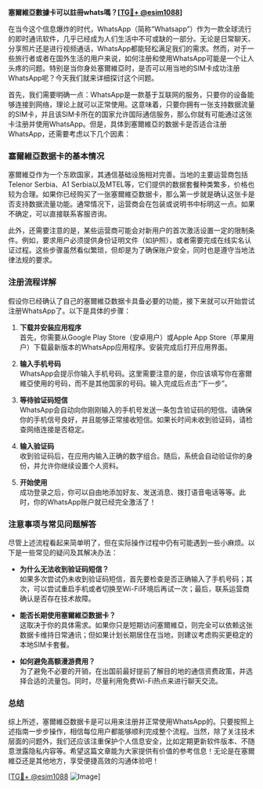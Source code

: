 **塞爾維亞數據卡可以註冊whats嗎？[[TG💪+ @esim1088](https://t.me/s/esim1088)]**

在当今这个信息爆炸的时代，WhatsApp（简称“Whatsapp”）作为一款全球流行的即时通讯软件，几乎已经成为人们生活中不可或缺的一部分。无论是日常聊天、分享照片还是进行视频通话，WhatsApp都能轻松满足我们的需求。然而，对于一些旅行者或者在国外生活的用户来说，如何注册和使用WhatsApp可能是一个让人头疼的问题。特别是当你身处塞爾維亞时，是否可以用当地的SIM卡成功注册WhatsApp呢？今天我们就来详细探讨这个问题。

首先，我们需要明确一点：WhatsApp是一款基于互联网的服务，只要你的设备能够连接到网络，理论上就可以正常使用。这意味着，只要你拥有一张支持数据流量的SIM卡，并且该SIM卡所在的国家允许国际通信服务，那么你就有可能通过这张卡注册并使用WhatsApp。但是，具体到塞爾維亞的数据卡是否适合注册WhatsApp，还需要考虑以下几个因素：

### 塞爾維亞数据卡的基本情况

塞爾維亞作为一个东欧国家，其通信基础设施相对完善。当地的主要运营商包括Telenor Serbia、A1 Serbia以及MTEL等，它们提供的数据套餐种类繁多，价格也较为合理。如果你已经购买了一张塞爾維亞数据卡，那么第一步就是确认这张卡是否支持数据流量功能。通常情况下，运营商会在包装或说明书中标明这一点。如果不确定，可以直接联系客服咨询。

此外，还需要注意的是，某些运营商可能会对新用户的首次激活设置一定的限制条件。例如，要求用户必须提供身份证明文件（如护照），或者需要完成在线实名认证过程。这些步骤虽然看似繁琐，但却是为了确保账户安全，同时也是遵守当地法律法规的要求。

### 注册流程详解

假设你已经确认了自己的塞爾維亞数据卡具备必要的功能，接下来就可以开始尝试注册WhatsApp了。以下是具体的步骤：

1. **下载并安装应用程序**  
   首先，你需要从Google Play Store（安卓用户）或Apple App Store（苹果用户）下载最新版本的WhatsApp应用程序。安装完成后打开应用界面。

2. **输入手机号码**  
   WhatsApp会提示你输入手机号码。这里需要注意的是，你应该填写你在塞爾維亞使用的号码，而不是其他国家的号码。输入完成后点击“下一步”。

3. **等待验证码短信**  
   WhatsApp会自动向你刚刚输入的手机号发送一条包含验证码的短信。请确保你的手机信号良好，并且能够正常接收短信。如果长时间未收到验证码，请检查网络连接是否稳定。

4. **输入验证码**  
   收到验证码后，在应用内输入正确的数字组合。随后，系统会自动验证你的身份，并允许你继续设置个人资料。

5. **开始使用**  
   成功登录之后，你可以自由地添加好友、发送消息、拨打语音电话等等。此时，你的WhatsApp账户就已经完全激活了！

### 注意事项与常见问题解答

尽管上述流程看起来简单明了，但在实际操作过程中仍有可能遇到一些小麻烦。以下是一些常见的疑问及其解决办法：

- **为什么无法收到验证码短信？**  
  如果多次尝试仍未收到验证码短信，首先要检查是否正确输入了手机号码；其次，可以尝试重启手机或者切换至Wi-Fi环境后再试一次；最后，联系运营商确认是否存在技术故障。

- **能否长期使用塞爾維亞数据卡？**  
  这取决于你的具体需求。如果你只是短期访问塞爾維亞，则完全可以依赖这张数据卡维持日常通讯；但如果计划长期居住在当地，则建议考虑购买更稳定的本地SIM卡套餐。

- **如何避免高额漫游费用？**  
  为了避免不必要的开销，在出国前最好提前了解目的地的通信资费政策，并选择合适的流量包。同时，尽量利用免费Wi-Fi热点来进行聊天交流。

### 总结

综上所述，塞爾維亞数据卡是可以用来注册并正常使用WhatsApp的。只要按照上述指南一步步操作，相信每位用户都能够顺利完成整个流程。当然，除了关注技术层面的问题外，我们还应该注重保护个人信息安全，比如定期更新软件版本、不随意泄露隐私内容等。希望这篇文章能为大家提供有价值的参考信息！无论是在塞爾維亞还是其他地方，享受便捷高效的沟通体验吧！

[[TG💪+ @esim1088](https://t.me/s/esim1088) ![Image](https://i.postimg.cc/4NQfJmqS/Snipaste-2025-05-13-00-14-12.png)]